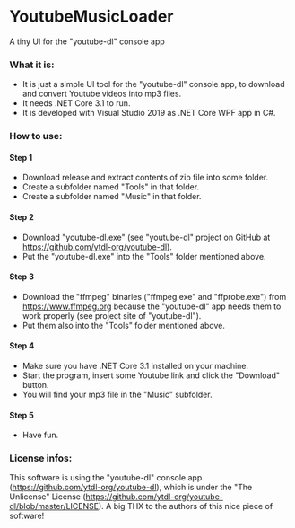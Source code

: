 # YoutubeMusicLoader
A tiny UI for the "youtube-dl" console app

### What it is:

- It is just a simple UI tool for the "youtube-dl" console app, to download and convert Youtube videos into mp3 files.
- It needs .NET Core 3.1 to run.
- It is developed with Visual Studio 2019 as .NET Core WPF app in C#.

### How to use:

#### Step 1
- Download release and extract contents of zip file into some folder.
- Create a subfolder named "Tools" in that folder.
- Create a subfolder named "Music" in that folder.

#### Step 2
- Download "youtube-dl.exe" (see "youtube-dl" project on GitHub at https://github.com/ytdl-org/youtube-dl).
- Put the "youtube-dl.exe" into the "Tools" folder mentioned above.

#### Step 3
- Download the "ffmpeg" binaries ("ffmpeg.exe" and "ffprobe.exe") from https://www.ffmpeg.org because the "youtube-dl" app needs them to work properly (see project site of "youtube-dl").
- Put them also into the "Tools" folder mentioned above.

#### Step 4
- Make sure you have .NET Core 3.1 installed on your machine.
- Start the program, insert some Youtube link and click the "Download" button.
- You will find your mp3 file in the "Music" subfolder.

#### Step 5
- Have fun.

### License infos:

This software is using the "youtube-dl" console app (https://github.com/ytdl-org/youtube-dl), which is under the "The Unlicense" License (https://github.com/ytdl-org/youtube-dl/blob/master/LICENSE). A big THX to the authors of this nice piece of software!
